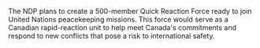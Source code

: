 The NDP plans to create a 500-member Quick Reaction Force ready to join United Nations peacekeeping missions. This force would serve as a Canadian rapid-reaction unit to help meet Canada's commitments and respond to new conflicts that pose a risk to international safety.
